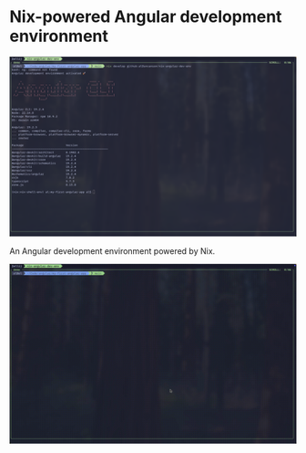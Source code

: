 # Nix-powered Angular development environment

![cli image](./assets/nix-andular-dev-env-in-terminal.png)

An Angular development environment powered by Nix.

![cli demo gif](./assets/nix-andular-dev-env-demo.gif)
